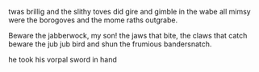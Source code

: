 twas brillig and the slithy toves
did gire and gimble in the wabe
all mimsy were the borogoves
and the mome raths outgrabe.

Beware the jabberwock, my son!
the jaws that bite, the claws that catch
beware the jub jub bird and shun
the frumious bandersnatch.

he took his vorpal sword in hand
